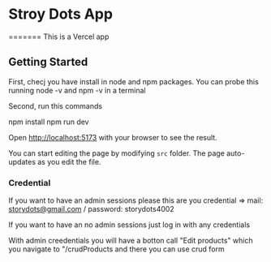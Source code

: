 
# Stroy Dots App
=======
This is a Vercel app

## Getting Started


First, checj you have install in node and npm packages.
You can probe this running node -v and npm -v in a terminal

Second, run this commands


npm install
npm run dev

Open [http://localhost:5173](http://localhost:5173) with your browser to see the result.

You can start editing the page by modifying `src` folder. The page auto-updates as you edit the file.

### Credential

If you want to have an admin sessions please this are you credential => mail: storydots@gmail.com / password: storydots4002

If you want to have an no admin sessions just log in with any credentials

With admin creedentials you will have a botton call "Edit products" which you navigate to "/crudProducts and
there you can use crud form




